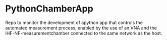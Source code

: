 # PythonChamberApp
Repo to monitor the development of apython app that controls the automated measurement process, enabled by the use of an VNA and the IHF-NF-measurementchamber connected to the same network as the host.
